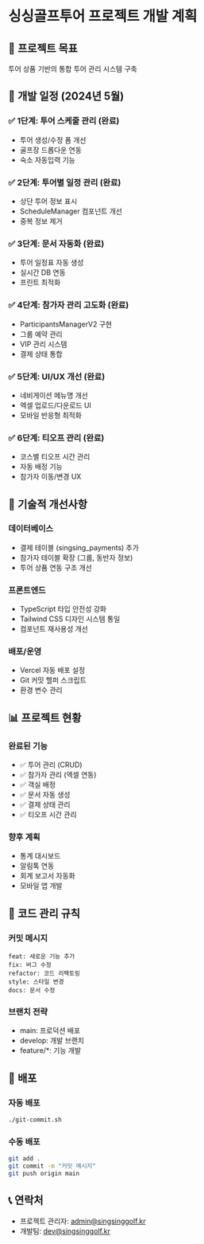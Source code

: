 # 싱싱골프투어 프로젝트 개발 계획

## 🎯 프로젝트 목표
투어 상품 기반의 통합 투어 관리 시스템 구축

## 📅 개발 일정 (2024년 5월)

### ✅ 1단계: 투어 스케줄 관리 (완료)
- 투어 생성/수정 폼 개선
- 골프장 드롭다운 연동
- 숙소 자동입력 기능

### ✅ 2단계: 투어별 일정 관리 (완료)
- 상단 투어 정보 표시
- ScheduleManager 컴포넌트 개선
- 중복 정보 제거

### ✅ 3단계: 문서 자동화 (완료)
- 투어 일정표 자동 생성
- 실시간 DB 연동
- 프린트 최적화

### ✅ 4단계: 참가자 관리 고도화 (완료)
- ParticipantsManagerV2 구현
- 그룹 예약 관리
- VIP 관리 시스템
- 결제 상태 통합

### ✅ 5단계: UI/UX 개선 (완료)
- 네비게이션 메뉴명 개선
- 엑셀 업로드/다운로드 UI
- 모바일 반응형 최적화

### ✅ 6단계: 티오프 관리 (완료)
- 코스별 티오프 시간 관리
- 자동 배정 기능
- 참가자 이동/변경 UX

## 🔧 기술적 개선사항

### 데이터베이스
- 결제 테이블 (singsing_payments) 추가
- 참가자 테이블 확장 (그룹, 동반자 정보)
- 투어 상품 연동 구조 개선

### 프론트엔드
- TypeScript 타입 안전성 강화
- Tailwind CSS 디자인 시스템 통일
- 컴포넌트 재사용성 개선

### 배포/운영
- Vercel 자동 배포 설정
- Git 커밋 헬퍼 스크립트
- 환경 변수 관리

## 📊 프로젝트 현황

### 완료된 기능
- ✅ 투어 관리 (CRUD)
- ✅ 참가자 관리 (엑셀 연동)
- ✅ 객실 배정
- ✅ 문서 자동 생성
- ✅ 결제 상태 관리
- ✅ 티오프 시간 관리

### 향후 계획
- 통계 대시보드
- 알림톡 연동
- 회계 보고서 자동화
- 모바일 앱 개발

## 📝 코드 관리 규칙

### 커밋 메시지
```
feat: 새로운 기능 추가
fix: 버그 수정
refactor: 코드 리팩토링
style: 스타일 변경
docs: 문서 수정
```

### 브랜치 전략
- main: 프로덕션 배포
- develop: 개발 브랜치
- feature/*: 기능 개발

## 🚀 배포

### 자동 배포
```bash
./git-commit.sh
```

### 수동 배포
```bash
git add .
git commit -m "커밋 메시지"
git push origin main
```

## 📞 연락처
- 프로젝트 관리자: admin@singsinggolf.kr
- 개발팀: dev@singsinggolf.kr
